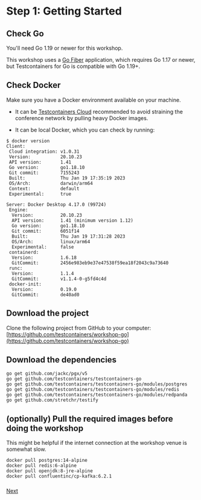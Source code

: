 # Step 1: Getting Started

## Check Go
You'll need Go 1.19 or newer for this workshop. 

This workshop uses a [Go Fiber](https://gofiber.io/) application, which requires Go 1.17 or newer, but Testcontainers for Go is compatible with Go 1.19+.

## Check Docker

Make sure you have a Docker environment available on your machine. 

* It can be [Testcontainers Cloud](https://testcontainers.com/cloud) recommended to avoid straining the conference network by pulling heavy Docker images. 

* It can be local Docker, which you can check by running: 

```shell
$ docker version
Client:
 Cloud integration: v1.0.31
 Version:           20.10.23
 API version:       1.41
 Go version:        go1.18.10
 Git commit:        7155243
 Built:             Thu Jan 19 17:35:19 2023
 OS/Arch:           darwin/arm64
 Context:           default
 Experimental:      true

Server: Docker Desktop 4.17.0 (99724)
 Engine:
  Version:          20.10.23
  API version:      1.41 (minimum version 1.12)
  Go version:       go1.18.10
  Git commit:       6051f14
  Built:            Thu Jan 19 17:31:28 2023
  OS/Arch:          linux/arm64
  Experimental:     false
 containerd:
  Version:          1.6.18
  GitCommit:        2456e983eb9e37e47538f59ea18f2043c9a73640
 runc:
  Version:          1.1.4
  GitCommit:        v1.1.4-0-g5fd4c4d
 docker-init:
  Version:          0.19.0
  GitCommit:        de40ad0
```

## Download the project

Clone the following project from GitHub to your computer:  
[https://github.com/testcontainers/workshop-go](https://github.com/testcontainers/workshop-go)

## Download the dependencies

```shell
go get github.com/jackc/pgx/v5
go get github.com/testcontainers/testcontainers-go
go get github.com/testcontainers/testcontainers-go/modules/postgres
go get github.com/testcontainers/testcontainers-go/modules/redis
go get github.com/testcontainers/testcontainers-go/modules/redpanda
go get github.com/stretchr/testify
```

## \(optionally\) Pull the required images before doing the workshop

This might be helpful if the internet connection at the workshop venue is somewhat slow.

```text
docker pull postgres:14-alpine
docker pull redis:6-alpine
docker pull openjdk:8-jre-alpine
docker pull confluentinc/cp-kafka:6.2.1
```

### 
[Next](step-2-exploring-the-app.md)
